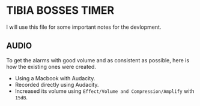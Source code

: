 # TIBIA BOSSES TIMER

I will use this file for some important notes for the devlopment.

## AUDIO
To get the alarms with good volume and as consistent as possible, here is how the existing ones were created.
- Using a Macbook with Audacity.
- Recorded directly using Audacity.
- Increased its volume using `Effect/Volume and Compression/Amplify` with `15dB`.

